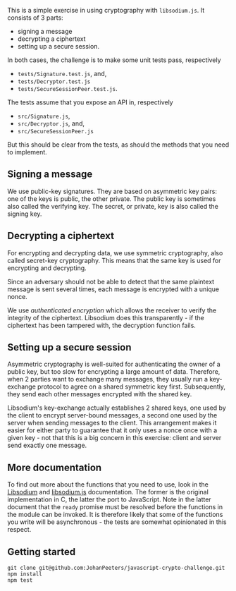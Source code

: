 This is a simple exercise in using cryptography with `libsodium.js`. It consists of 3 parts:
* signing a message
* decrypting a ciphertext
* setting up a secure session.

In both cases, the challenge is to make some unit tests pass, respectively
* `tests/Signature.test.js`, and,
* `tests/Decryptor.test.js`
* `tests/SecureSessionPeer.test.js`.

The tests assume that you expose an API in, respectively
* `src/Signature.js`,
* `src/Decryptor.js`, and,
* `src/SecureSessionPeer.js`

But this should be clear from the tests, as should the methods that you need to implement.

Signing a message
-----------------
We use public-key signatures. They are based on asymmetric key pairs: one of the keys is public, the other private. The public key is sometimes also called the verifying key. The secret, or private, key is also called the signing key.

Decrypting a ciphertext
-----------------------
For encrypting and decrypting data, we use symmetric cryptography, also called secret-key cryptography. This means that the same key is used for encrypting and decrypting.

Since an adversary should not be able to detect that the same plaintext message is sent several times, each message is encrypted with a unique nonce.

We use *authenticated encryption* which allows the receiver to verify the integrity of the ciphertext. Libsodium does this transparently - if the ciphertext has been tampered with, the decryption function fails.

Setting up a secure session
---------------------------
Asymmetric cryptography is well-suited for authenticating the owner of a public key, but too slow for encrypting a large amount of data. Therefore, when 2 parties want to exchange many messages, they usually run a key-exchange protocol to agree on a shared symmetric key first. Subsequently, they send each other messages encrypted with the shared key.

Libsodium's key-exchange actually establishes 2 shared keys, one used by the client to encrypt server-bound messages, a second one used by the server when sending messages to the client. This arrangement makes it easier for either party to guarantee that it only uses a nonce once with a given key - not that this is a big concern in this exercise: client and server send exactly one message.

More documentation
------------------
To find out more about the functions that you need to use, look in the [Libsodium](https://libsodium.gitbook.io/doc) and [libsodium.js](https://github.com/jedisct1/libsodium.js) documentation. The former is the original implementation in C, the latter the port to JavaScript. Note in the latter document that the `ready` promise must be resolved before the functions in the module can be invoked. It is therefore likely that some of the functions you write will be asynchronous - the tests are somewhat opinionated in this respect.

Getting started
---------------
```
git clone git@github.com:JohanPeeters/javascript-crypto-challenge.git
npm install
npm test
```
